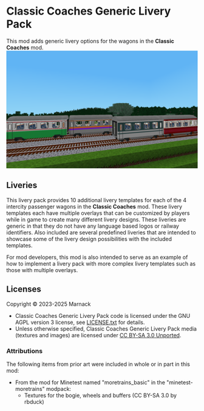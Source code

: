 # Classic Coaches Generic Livery Pack
This mod adds generic livery options for the wagons in the **Classic Coaches** mod.
![](screenshot.png)
## Liveries
This livery pack provides 10 additional livery templates for each of the 4 intercity passenger wagons in the **Classic Coaches** mod. These livery templates each have multiple overlays that can be customized by players while in game to create many different livery designs.  These liveries are generic in that they do not have any language based logos or railway identifiers.  Also included are several predefined liveries that are intended to showcase some of the livery design possibilities with the included templates.

For mod developers, this mod is also intended to serve as an example of how to implement a livery pack with more complex livery templates such as those with multiple overlays.
## Licenses
Copyright © 2023-2025 Marnack
- Classic Coaches Generic Livery Pack code is licensed under the GNU AGPL version 3 license, see [LICENSE.txt](LICENSE.txt) for details.
- Unless otherwise specified, Classic Coaches Generic Livery Pack media (textures and images) are licensed under [CC BY-SA 3.0 Unported](https://creativecommons.org/licenses/by-sa/3.0/).
### Attributions
The following items from prior art were included in whole or in part in this mod:
- From the mod for Minetest named "moretrains_basic" in the "minetest-moretrains" modpack:
	- Textures for the bogie, wheels and buffers (CC BY-SA 3.0 by rbduck)
